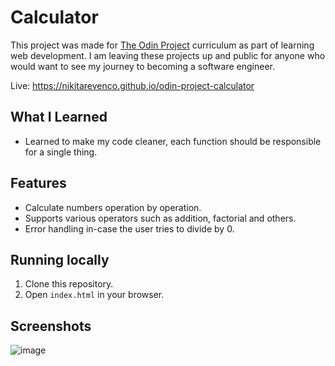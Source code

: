 # Calculator

This project was made for [The Odin Project](https://www.theodinproject.com/) curriculum as part of learning web development. I am leaving these projects up and public for anyone who would want to see my journey to becoming a software engineer. 

Live: https://nikitarevenco.github.io/odin-project-calculator

## What I Learned

- Learned to make my code cleaner, each function should be responsible for a single thing.

## Features

- Calculate numbers operation by operation.
- Supports various operators such as addition, factorial and others.
- Error handling in-case the user tries to divide by 0.

## Running locally

1. Clone this repository.
2. Open `index.html` in your browser.

## Screenshots

![image](https://github.com/user-attachments/assets/a39e4e08-1f67-4053-ad8e-658a3fd321af)
